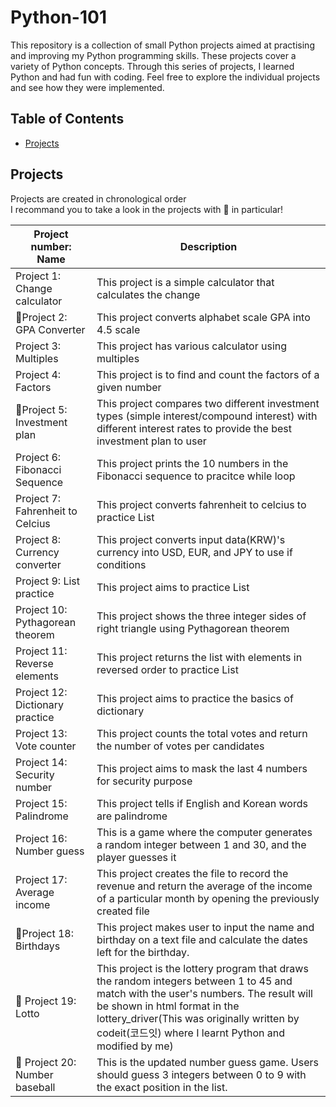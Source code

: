 # Python-101

This repository is a collection of small Python projects aimed at practising and improving my Python programming skills. These projects cover a variety of Python concepts. Through this series of projects, I learned Python and had fun with coding. Feel free to explore the individual projects and see how they were implemented.

## Table of Contents

- [Projects](#projects)

## Projects
Projects are created in chronological order <br>
I recommand you to take a look in the projects with 🌟 in particular!

| Project number: Name         | Description                                 |
| ------------------- | ------------------------------------------- |
| Project 1: Change calculator           | This project is a simple calculator that calculates the change                    |
|🌟Project 2: GPA Converter          | This project converts alphabet scale GPA into 4.5 scale                    |
| Project 3: Multiples           | This project has various calculator using multiples                    |
| Project 4: Factors           | This project is to find and count the factors of a given number                    |
|🌟Project 5: Investment plan           | This project compares two different investment types (simple interest/compound interest) with different interest rates to provide the best investment plan to user                    |
| Project 6: Fibonacci Sequence            | This project prints the 10 numbers in the Fibonacci sequence to pracitce while loop                    |
| Project 7: Fahrenheit to Celcius           | This project converts fahrenheit to celcius to practice List                    |
| Project 8: Currency converter           | This project converts input data(KRW)'s currency into USD, EUR, and JPY to use if conditions                    |
| Project 9: List practice           | This project aims to practice List                    |
| Project 10: Pythagorean theorem          | This project shows the three integer sides of right triangle using Pythagorean theorem                   |
| Project 11: Reverse elements          | This project returns the list with elements in reversed order to practice List                   |
| Project 12: Dictionary practice          | This project aims to practice the basics of dictionary                   |
| Project 13: Vote counter          | This project counts the total votes and return the number of votes per candidates                   |
| Project 14: Security number          | This project aims to mask the last 4 numbers for security purpose                  |
| Project 15: Palindrome          | This project tells if English and Korean words are palindrome                   |
| Project 16: Number guess          | This is a game where the computer generates a random integer between 1 and 30, and the player guesses it                |
| Project 17: Average income          | This project creates the file to record the revenue and return the average of the income of a particular month by opening the previously created file                    |
|🌟Project 18: Birthdays          | This project makes user to input the name and birthday on a text file and calculate the dates left for the birthday.                   |
|🌟 Project 19: Lotto          | This project is the lottery program that draws the random integers between 1 to 45 and match with the user's numbers. The result will be shown in html format in the lottery_driver(This was originally written by codeit(코드잇) where I learnt Python and modified by me)                   |
|🌟 Project 20: Number baseball          | This is the updated number guess game. Users should guess 3 integers between 0 to 9 with the exact position in the list.                   |


